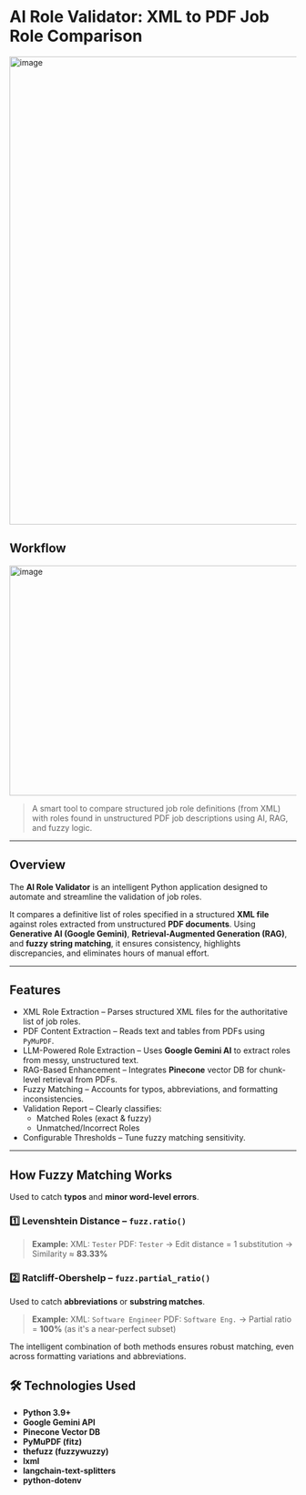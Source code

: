 # AI Role Validator: XML to PDF Job Role Comparison

<img width="822" alt="image" src="https://github.com/user-attachments/assets/3f7cbf10-1756-44b2-b93b-8747bcdb67fe" />


## Workflow 

<img width="822" height="404" alt="image" src="https://github.com/user-attachments/assets/36e14a61-387b-4ab6-a473-4417522d7f7c" />


> A smart tool to compare structured job role definitions (from XML) with roles found in unstructured PDF job descriptions using AI, RAG, and fuzzy logic.

---

## Overview

The **AI Role Validator** is an intelligent Python application designed to automate and streamline the validation of job roles.

It compares a definitive list of roles specified in a structured **XML file** against roles extracted from unstructured **PDF documents**. Using **Generative AI (Google Gemini)**, **Retrieval-Augmented Generation (RAG)**, and **fuzzy string matching**, it ensures consistency, highlights discrepancies, and eliminates hours of manual effort.

---

## Features

- XML Role Extraction – Parses structured XML files for the authoritative list of job roles.
- PDF Content Extraction – Reads text and tables from PDFs using `PyMuPDF`.
- LLM-Powered Role Extraction – Uses **Google Gemini AI** to extract roles from messy, unstructured text.
- RAG-Based Enhancement – Integrates **Pinecone** vector DB for chunk-level retrieval from PDFs.
- Fuzzy Matching – Accounts for typos, abbreviations, and formatting inconsistencies.
- Validation Report – Clearly classifies:
  - Matched Roles (exact & fuzzy)
  - Unmatched/Incorrect Roles
- Configurable Thresholds – Tune fuzzy matching sensitivity.

---

## How Fuzzy Matching Works

Used to catch **typos** and **minor word-level errors**.

### 1️⃣ Levenshtein Distance – `fuzz.ratio()`

> **Example:**
> XML: `Tester`
> PDF: `Tester`
> → Edit distance = 1 substitution
> → Similarity ≈ **83.33%**

### 2️⃣ Ratcliff-Obershelp – `fuzz.partial_ratio()`

Used to catch **abbreviations** or **substring matches**.

> **Example:**
> XML: `Software Engineer`
> PDF: `Software Eng.`
> → Partial ratio = **100%**
> (as it's a near-perfect subset)

The intelligent combination of both methods ensures robust matching, even across formatting variations and abbreviations.

## 🛠️ Technologies Used

- **Python 3.9+**
- **Google Gemini API**
- **Pinecone Vector DB**
- **PyMuPDF (fitz)**
- **thefuzz (fuzzywuzzy)**
- **lxml**
- **langchain-text-splitters**
- **python-dotenv**

